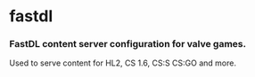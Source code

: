 # fastdl
### FastDL content server configuration for valve games.
Used to serve content for HL2, CS 1.6, CS:S CS:GO and more.